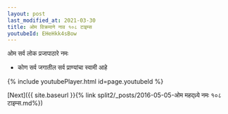 ```yaml
---
layout: post
last_modified_at: 2021-03-30
title: ओम विक्रमाने नाव १०८ टाइम्स
youtubeId: EHeHkk4sBow
---
```

 
 
 ओम सर्व लोक प्रजापाठारे नमः  
 
 -  कोण सर्व जगातील सर्व प्राण्यांचा स्वामी आहे 
 
  
 
  
 
 
 
 
 
 


{% include youtubePlayer.html id=page.youtubeId %}
 
[Next]({{ site.baseurl }}{% link  split2/_posts/2016-05-05-ओम महद्ध्र्ये नमः १०८ टाइम्स.md%})
 
